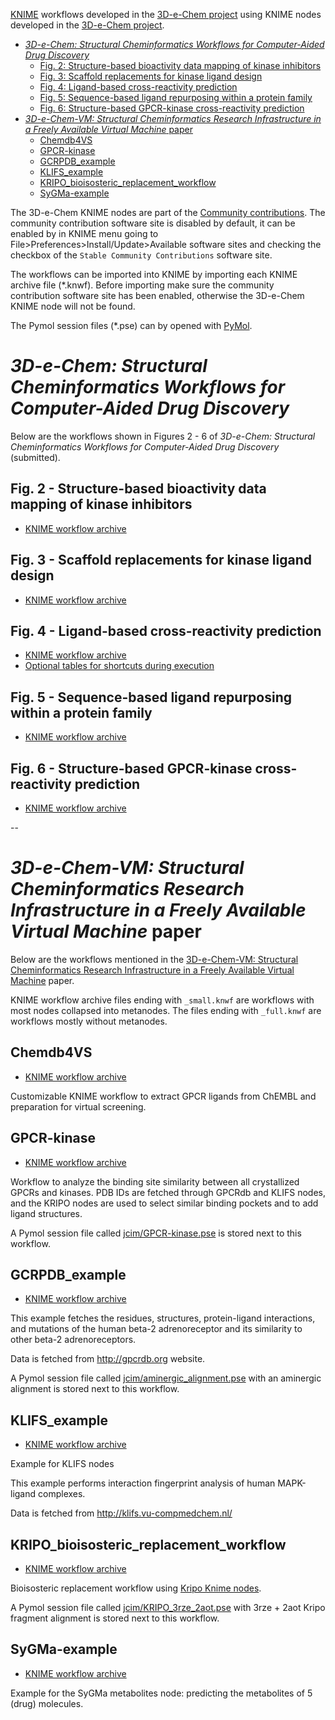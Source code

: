 [KNIME](http://www.knime.org) workflows developed in the
[3D-e-Chem project](https://3d-e-chem.github.io) using KNIME nodes developed in
the [3D-e-Chem project](https://3d-e-chem.github.io).

<!-- TOC -->

* [*3D-e-Chem: Structural Cheminformatics Workflows for Computer-Aided Drug Discovery*](#3d-e-chem-structural-cheminformatics-workflows-for-computer-aided-drug-discovery)
  * [Fig. 2: Structure-based bioactivity data mapping of kinase inhibitors](#structure-based-bioactivity-data-mapping-of-kinase-inhibitors) 
  * [Fig. 3: Scaffold replacements for kinase ligand design](#scaffold-replacements-for-kinase-ligand-design)
  * [Fig. 4: Ligand-based cross-reactivity prediction](#ligand-based-cross-reactivity-prediction)
  * [Fig. 5: Sequence-based ligand repurposing within a protein family](#sequence-based-ligand-repurposing-within-a-protein-family)
  * [Fig. 6: Structure-based GPCR-kinase cross-reactivity prediction](#structure-based-gpcr-kinase-cross-reactivity-prediction)
* [*3D-e-Chem-VM: Structural Cheminformatics Research Infrastructure in a Freely Available Virtual Machine* paper](#3d-e-chem-vm-structural-cheminformatics-research-infrastructure-in-a-freely-available-virtual-machine-paper)
  * [Chemdb4VS](#chemdb4vs)
  * [GPCR-kinase](#gpcr-kinase)
  * [GCRPDB_example](#gcrpdb_example)
  * [KLIFS_example](#klifs_example)
  * [KRIPO_bioisosteric_replacement_workflow](#kripo_bioisosteric_replacement_workflow)
  * [SyGMa-example](#sygma-example)

<!-- /TOC -->

The 3D-e-Chem KNIME nodes are part of the
[Community contributions](https://www.knime.com/3d-e-chem-nodes-for-knime). The
community contribution software site is disabled by default, it can be enabled
by in KNIME menu going to File>Preferences>Install/Update>Available software
sites and checking the checkbox of the `Stable Community Contributions` software
site.

The workflows can be imported into KNIME by importing each KNIME archive file
(\*.knwf). Before importing make sure the community contribution software site
has been enabled, otherwise the 3D-e-Chem KNIME node will not be found.

The Pymol session files (\*.pse) can by opened with
[PyMol](https://github.com/NLeSC/Chemical-Analytics-Platform/wiki/Cheatsheet#applications).

# *3D-e-Chem: Structural Cheminformatics Workflows for Computer-Aided Drug Discovery*

Below are the workflows shown in Figures 2 - 6 of 
*3D-e-Chem: Structural Cheminformatics Workflows for Computer-Aided Drug Discovery* (submitted).

## Fig. 2 - Structure-based bioactivity data mapping of kinase inhibitors

* [KNIME workflow archive](chemmedchem/Fig_2_Structural_bioactivity_mapping.knwf)

## Fig. 3 - Scaffold replacements for kinase ligand design

* [KNIME workflow archive](chemmedchem/Fig_3_Kinase_scaffold_hopping.knwf)

## Fig. 4 - Ligand-based cross-reactivity prediction

* [KNIME workflow archive](chemmedchem/Fig_4_PP_GPCR_cross-reactivity.knwf)
* [Optional tables for shortcuts during execution](chemmedchem/Fig_4_PP_GPCR_tables/)

## Fig. 5 - Sequence-based ligand repurposing within a protein family

* [KNIME workflow archive](chemmedchem/Fig_5_ss-TEA_classA_GPCRs.knwf)

## Fig. 6 - Structure-based GPCR-kinase cross-reactivity prediction

* [KNIME workflow archive](chemmedchem/Fig_6_GPCR-kinase_cross-reactivity.knwf)

--

# *3D-e-Chem-VM: Structural Cheminformatics Research Infrastructure in a Freely Available Virtual Machine* paper

Below are the workflows mentioned in the
[3D-e-Chem-VM: Structural Cheminformatics Research Infrastructure in a Freely Available Virtual Machine](https://doi.org/10.1021/acs.jcim.6b00686)
paper.

KNIME workflow archive files ending with `_small.knwf` are workflows with most nodes
collapsed into metanodes. The files ending with `_full.knwf` are workflows
mostly without metanodes.

## Chemdb4VS

* [KNIME workflow archive](jcim/Chemdb4VS_full.knwf)

Customizable KNIME workflow to extract GPCR ligands from ChEMBL and preparation
for virtual screening.

## GPCR-kinase

* [KNIME workflow archive](jcim/GPCR_kinase.knwf)

Workflow to analyze the binding site similarity between all crystallized GPCRs
and kinases. PDB IDs are fetched through GPCRdb and KLIFS nodes, and the KRIPO
nodes are used to select similar binding pockets and to add ligand structures.

A Pymol session file called [jcim/GPCR-kinase.pse](jcim/GPCR-kinase.pse) is
stored next to this workflow.

## GCRPDB_example

* [KNIME workflow archive](jcim/GPCRDB_example_full.knwf)

This example fetches the residues, structures, protein-ligand interactions, and
mutations of the human beta-2 adrenoreceptor and its similarity to other beta-2
adrenoreceptors.

Data is fetched from http://gpcrdb.org website.

A Pymol session file called
[jcim/aminergic_alignment.pse](jcim/aminergic_alignment.pse) with an aminergic
alignment is stored next to this workflow.

## KLIFS_example

* [KNIME workflow archive](jcim/KLIFS_example_workflow_full.knwf)

Example for KLIFS nodes

This example performs interaction fingerprint analysis of human MAPK-ligand
complexes.

Data is fetched from http://klifs.vu-compmedchem.nl/

## KRIPO_bioisosteric_replacement_workflow

* [KNIME workflow archive](jcim/KRIPO_bioisosteric_replacement_full.knwf)

Bioisosteric replacement workflow using
[Kripo Knime nodes](https://github.com/3D-e-Chem/3D-e-Chem-VM/wiki/Software#kripodb).

A Pymol session file called [jcim/KRIPO_3rze_2aot.pse](jcim/KRIPO_3rze_2aot.pse)
with 3rze + 2aot Kripo fragment alignment is stored next to this workflow.

## SyGMa-example

* [KNIME workflow archive](jcim/SyGMa-example.knwf)

Example for the SyGMa metabolites node: predicting the metabolites of 5 (drug)
molecules.
